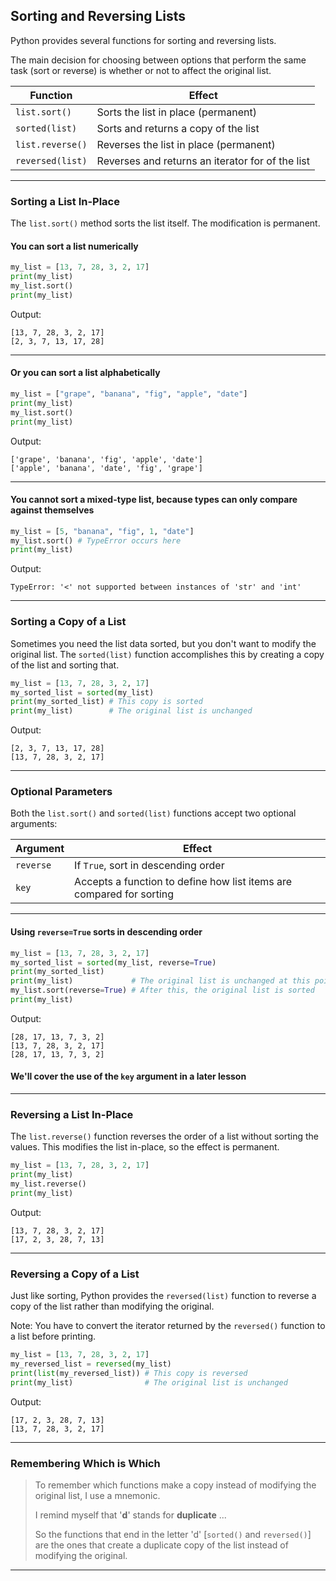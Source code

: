 ## Sorting and Reversing Lists

Python provides several functions for sorting and reversing lists.

The main decision for choosing between options that perform the same task
(sort or reverse) is whether or not to affect the original list.

|Function|Effect|
|-|-|
|`list.sort()`|Sorts the list in place (permanent)|
|`sorted(list)`|Sorts and returns a copy of the list|
|`list.reverse()`|Reverses the list in place (permanent)|
|`reversed(list)`|Reverses and returns an iterator for of the list|

---

### Sorting a List In-Place

The `list.sort()` method sorts the list itself. The modification is permanent.

#### You can sort a list numerically

```python
my_list = [13, 7, 28, 3, 2, 17]
print(my_list)
my_list.sort()
print(my_list)
```

Output:

```
[13, 7, 28, 3, 2, 17]
[2, 3, 7, 13, 17, 28]
```

---

#### Or you can sort a list alphabetically

```python
my_list = ["grape", "banana", "fig", "apple", "date"]
print(my_list)
my_list.sort()
print(my_list)
```

Output:

```
['grape', 'banana', 'fig', 'apple', 'date']
['apple', 'banana', 'date', 'fig', 'grape']
```

---

#### You **cannot** sort a mixed-type list, because types can only compare against themselves

```python
my_list = [5, "banana", "fig", 1, "date"]
my_list.sort() # TypeError occurs here
print(my_list)
```

Output:

```
TypeError: '<' not supported between instances of 'str' and 'int'
```

---

### Sorting a Copy of a List

Sometimes you need the list data sorted, but you don't want to modify the
original list. The `sorted(list)` function accomplishes this by creating a copy
of the list and sorting that.

```python
my_list = [13, 7, 28, 3, 2, 17]
my_sorted_list = sorted(my_list)
print(my_sorted_list) # This copy is sorted
print(my_list)        # The original list is unchanged
```

Output:

```
[2, 3, 7, 13, 17, 28]
[13, 7, 28, 3, 2, 17]
```

---

### Optional Parameters

Both the `list.sort()` and `sorted(list)` functions accept two optional
arguments:

|Argument|Effect|
|-|-|
|`reverse`|If `True`, sort in descending order|
|`key`|Accepts a function to define how list items are compared for sorting|

---

#### Using `reverse=True` sorts in descending order

```python
my_list = [13, 7, 28, 3, 2, 17]
my_sorted_list = sorted(my_list, reverse=True)
print(my_sorted_list)
print(my_list)             # The original list is unchanged at this point
my_list.sort(reverse=True) # After this, the original list is sorted
print(my_list)
```

Output:

```
[28, 17, 13, 7, 3, 2]
[13, 7, 28, 3, 2, 17]
[28, 17, 13, 7, 3, 2]
```

#### We'll cover the use of the `key` argument in a later lesson

---

### Reversing a List In-Place

The `list.reverse()` function reverses the order of a list without sorting
the values. This modifies the  list in-place, so the effect is permanent.

```python
my_list = [13, 7, 28, 3, 2, 17]
print(my_list)
my_list.reverse()
print(my_list)
```

Output:

```
[13, 7, 28, 3, 2, 17]
[17, 2, 3, 28, 7, 13]
```

---

### Reversing a Copy of a List

Just like sorting, Python provides the `reversed(list)` function to reverse a
copy of the list rather than modifying the original.

Note: You have to convert the iterator returned by the `reversed()` function
to a list before printing.

```python
my_list = [13, 7, 28, 3, 2, 17]
my_reversed_list = reversed(my_list)
print(list(my_reversed_list)) # This copy is reversed
print(my_list)                # The original list is unchanged
```

Output:

```
[17, 2, 3, 28, 7, 13]
[13, 7, 28, 3, 2, 17]
```

---

### Remembering Which is Which

> To remember which functions make a copy instead of modifying the original
> list, I use a mnemonic.
>
> I remind myself that '**d**' stands for **duplicate** ...
> 
> So the functions that  end in the letter 'd' [`sorted()` and `reversed()`] 
> are the ones that create a duplicate copy of the list instead of modifying 
> the original.

---




